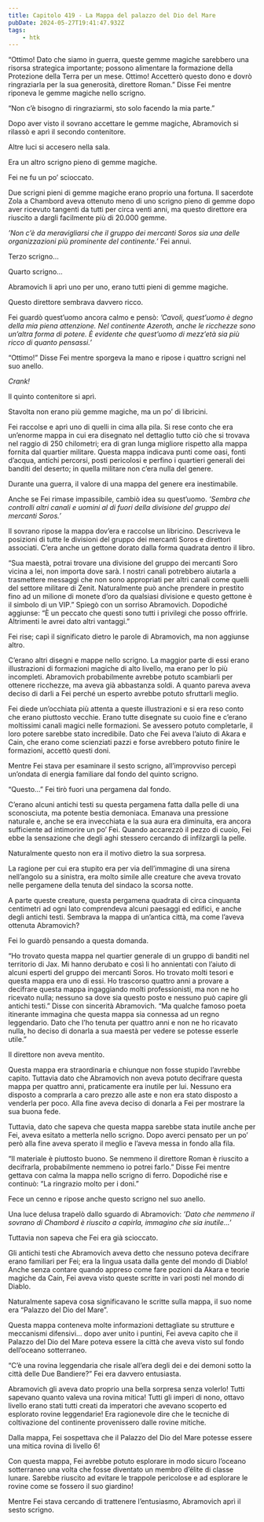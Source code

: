 ```yaml
---
title: Capitolo 419 - La Mappa del palazzo del Dio del Mare
pubDate: 2024-05-27T19:41:47.932Z
tags:
    - htk
---
```


“Ottimo! Dato che siamo in guerra, queste gemme magiche sarebbero una risorsa strategica importante; possono alimentare la formazione della Protezione della Terra per un mese. Ottimo! Accetterò questo dono e dovrò ringraziarla per la sua generosità, direttore Roman.” Disse Fei mentre riponeva le gemme magiche nello scrigno.

“Non c’è bisogno di ringraziarmi, sto solo facendo la mia parte.”

Dopo aver visto il sovrano accettare le gemme magiche, Abramovich si rilassò e aprì il secondo contenitore.

Altre luci si accesero nella sala.

Era un altro scrigno pieno di gemme magiche.

Fei ne fu un po’ scioccato.

Due scrigni pieni di gemme magiche erano proprio una fortuna. Il sacerdote Zola a Chambord aveva ottenuto meno di uno scrigno pieno di gemme dopo aver ricevuto tangenti da tutti per circa venti anni, ma questo direttore era riuscito a dargli facilmente più di 20.000 gemme.

<em>’Non c’è da meravigliarsi che il gruppo dei mercanti Soros sia una delle organizzazioni più prominente del continente.’</em> Fei annuì.

Terzo scrigno…

Quarto scrigno…

Abramovich li aprì uno per uno, erano tutti pieni di gemme magiche.

Questo direttore sembrava davvero ricco.

Fei guardò quest’uomo ancora calmo e pensò: <em>’Cavoli, quest’uomo è degno della mia piena attenzione. Nel continente Azeroth, anche le ricchezze sono un’altra forma di potere. È evidente che quest’uomo di mezz’età sia più ricco di quanto pensassi.’</em>

“Ottimo!” Disse Fei mentre sporgeva la mano e ripose i quattro scrigni nel suo anello.

<em>Crank!</em>

Il quinto contenitore si aprì.

Stavolta non erano più gemme magiche, ma un po’ di libricini.

Fei raccolse e aprì uno di quelli in cima alla pila. Si rese conto che era un’enorme mappa in cui era disegnato nel dettaglio tutto ciò che si trovava nel raggio di 250 chilometri; era di gran lunga migliore rispetto alla mappa fornita dal quartier militare. Questa mappa indicava punti come oasi, fonti d’acqua, antichi percorsi, posti pericolosi e perfino i quartieri generali dei banditi del deserto; in quella militare non c’era nulla del genere.

Durante una guerra, il valore di una mappa del genere era inestimabile.

Anche se Fei rimase impassibile, cambiò idea su quest’uomo. <em>’Sembra che controlli altri canali e uomini al di fuori della divisione del gruppo dei mercanti Soros.’</em>

Il sovrano ripose la mappa dov’era e raccolse un libricino. Descriveva le posizioni di tutte le divisioni del gruppo dei mercanti Soros e direttori associati. C’era anche un gettone dorato dalla forma quadrata dentro il libro.

“Sua maestà, potrai trovare una divisione del gruppo dei mercanti Soro vicina a lei, non importa dove sarà. I nostri canali potrebbero aiutarla a trasmettere messaggi che non sono appropriati per altri canali come quelli del settore militare di Zenit. Naturalmente può anche prendere in prestito fino ad un milione di monete d’oro da qualsiasi divisione e questo gettone è il simbolo di un VIP.” Spiegò con un sorriso Abramovich. Dopodiché aggiunse: “È un peccato che questi sono tutti i privilegi che posso offrirle. Altrimenti le avrei dato altri vantaggi.”

Fei rise; capì il significato dietro le parole di Abramovich, ma non aggiunse altro.

C’erano altri disegni e mappe nello scrigno. La maggior parte di essi erano illustrazioni di formazioni magiche di alto livello, ma erano per lo più incompleti. Abramovich probabilmente avrebbe potuto scambiarli per ottenere ricchezze, ma aveva già abbastanza soldi. A quanto pareva aveva deciso di darli a Fei perché un esperto avrebbe potuto sfruttarli meglio.

Fei diede un’occhiata più attenta a queste illustrazioni e si era reso conto che erano piuttosto vecchie. Erano tutte disegnate su cuoio fine e c’erano moltissimi canali magici nelle formazioni. Se avessero potuto completarle, il loro potere sarebbe stato incredibile. Dato che Fei aveva l’aiuto di Akara e Cain, che erano come scienziati pazzi e forse avrebbero potuto finire le formazioni, accettò questi doni.

Mentre Fei stava per esaminare il sesto scrigno, all’improvviso percepì un’ondata di energia familiare dal fondo del quinto scrigno.

“Questo…” Fei tirò fuori una pergamena dal fondo.

C’erano alcuni antichi testi su questa pergamena fatta dalla pelle di una sconosciuta, ma potente bestia demoniaca. Emanava una pressione naturale e, anche se era invecchiata e la sua aura era diminuita, era ancora sufficiente ad intimorire un po’ Fei. Quando accarezzò il pezzo di cuoio, Fei ebbe la sensazione che degli aghi stessero cercando di infilzargli la pelle.

Naturalmente questo non era il motivo dietro la sua sorpresa.

La ragione per cui era stupito era per via dell’immagine di una sirena nell’angolo su a sinistra, era molto simile alle creature che aveva trovato nelle pergamene della tenuta del sindaco la scorsa notte.

A parte queste creature, questa pergamena quadrata di circa cinquanta centimetri ad ogni lato comprendeva alcuni paesaggi ed edifici, e anche degli antichi testi. Sembrava la mappa di un’antica città, ma come l’aveva ottenuta Abramovich?

Fei lo guardò pensando a questa domanda.

“Ho trovato questa mappa nel quartier generale di un gruppo di banditi nel territorio di Jax. Mi hanno derubato e così li ho annientati con l’aiuto di alcuni esperti del gruppo dei mercanti Soros. Ho trovato molti tesori e questa mappa era uno di essi. Ho trascorso quattro anni a provare a decifrare questa mappa ingaggiando molti professionisti, ma non ne ho ricevato nulla; nessuno sa dove sia questo posto e nessuno può capire gli antichi testi.” Disse con sincerità Abramovich. “Ma qualche famoso poeta itinerante immagina che questa mappa sia connessa ad un regno leggendario. Dato che l’ho tenuta per quattro anni e non ne ho ricavato nulla, ho deciso di donarla a sua maestà per vedere se potesse esserle utile.”

Il direttore non aveva mentito.

Questa mappa era straordinaria e chiunque non fosse stupido l’avrebbe capito. Tuttavia dato che Abramovich non aveva potuto decifrare questa mappa per quattro anni, praticamente era inutile per lui. Nessuno era disposto a comprarla a caro prezzo alle aste e non era stato disposto a venderla per poco. Alla fine aveva deciso di donarla a Fei per mostrare la sua buona fede.

Tuttavia, dato che sapeva che questa mappa sarebbe stata inutile anche per Fei, aveva esitato a metterla nello scrigno. Dopo averci pensato per un po’ però alla fine aveva sperato il meglio e l’aveva messa in fondo alla fila.

“Il materiale è piuttosto buono. Se nemmeno il direttore Roman è riuscito a decifrarla, probabilmente nemmeno io potrei farlo.” Disse Fei mentre gettava con calma la mappa nello scrigno di ferro. Dopodiché rise e continuò: “La ringrazio molto per i doni.”

Fece un cenno e ripose anche questo scrigno nel suo anello.

Una luce delusa trapelò dallo sguardo di Abramovich: <em>’Dato che nemmeno il sovrano di Chambord è riuscito a capirla, immagino che sia inutile…’</em>

Tuttavia non sapeva che Fei era già scioccato.

Gli antichi testi che Abramovich aveva detto che nessuno poteva decifrare erano familiari per Fei; era la lingua usata dalla gente del mondo di Diablo! Anche senza contare quando appreso come fare pozioni da Akara e teorie magiche da Cain, Fei aveva visto queste scritte in vari posti nel mondo di Diablo.

Naturalmente sapeva cosa significavano le scritte sulla mappa, il suo nome era “Palazzo del Dio del Mare”.

Questa mappa conteneva molte informazioni dettagliate su strutture e meccanismi difensivi… dopo aver unito i puntini, Fei aveva capito che il Palazzo del Dio del Mare poteva essere la città che aveva visto sul fondo dell’oceano sotterraneo.

“C’è una rovina leggendaria che risale all’era degli dei e dei demoni sotto la città delle Due Bandiere?” Fei era davvero entusiasta.

Abramovich gli aveva dato proprio una bella sorpresa senza volerlo! Tutti sapevano quanto valeva una rovina mitica! Tutti gli imperi di nono, ottavo livello erano stati tutti creati da imperatori che avevano scoperto ed esplorato rovine leggendarie! Era ragionevole dire che le tecniche di coltivazione del continente provenissero dalle rovine mitiche.

Dalla mappa, Fei sospettava che il Palazzo del Dio del Mare potesse essere una mitica rovina di livello 6!

Con questa mappa, Fei avrebbe potuto esplorare in modo sicuro l’oceano sotterraneo una volta che fosse diventato un membro d’élite di classe lunare. Sarebbe riuscito ad evitare le trappole pericolose e ad esplorare le rovine come se fossero il suo giardino!

Mentre Fei stava cercando di trattenere l’entusiasmo, Abramovich aprì il sesto scrigno.



